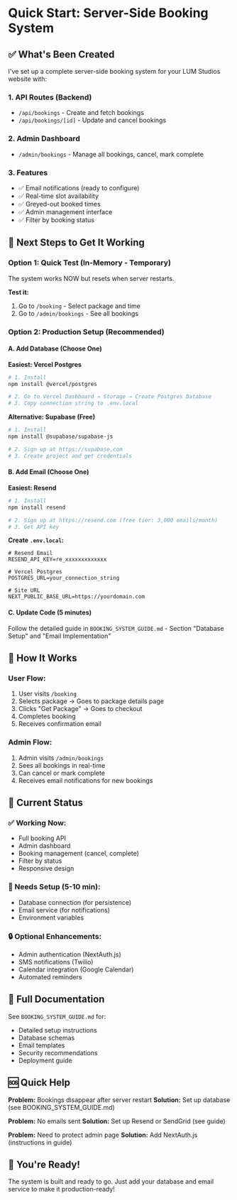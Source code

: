 # Quick Start: Server-Side Booking System

## ✅ What's Been Created

I've set up a complete server-side booking system for your LUM Studios website with:

### 1. **API Routes** (Backend)
- `/api/bookings` - Create and fetch bookings
- `/api/bookings/[id]` - Update and cancel bookings

### 2. **Admin Dashboard**
- `/admin/bookings` - Manage all bookings, cancel, mark complete

### 3. **Features**
- ✅ Email notifications (ready to configure)
- ✅ Real-time slot availability
- ✅ Greyed-out booked times
- ✅ Admin management interface
- ✅ Filter by booking status

## 🚀 Next Steps to Get It Working

### Option 1: Quick Test (In-Memory - Temporary)
The system works NOW but resets when server restarts.

**Test it:**
1. Go to `/booking` - Select package and time
2. Go to `/admin/bookings` - See all bookings

### Option 2: Production Setup (Recommended)

#### A. Add Database (Choose One)

**Easiest: Vercel Postgres**
```bash
# 1. Install
npm install @vercel/postgres

# 2. Go to Vercel Dashboard → Storage → Create Postgres Database
# 3. Copy connection string to .env.local
```

**Alternative: Supabase (Free)**
```bash
# 1. Install
npm install @supabase/supabase-js

# 2. Sign up at https://supabase.com
# 3. Create project and get credentials
```

#### B. Add Email (Choose One)

**Easiest: Resend**
```bash
# 1. Install
npm install resend

# 2. Sign up at https://resend.com (free tier: 3,000 emails/month)
# 3. Get API key
```

**Create `.env.local`:**
```env
# Resend Email
RESEND_API_KEY=re_xxxxxxxxxxxxx

# Vercel Postgres
POSTGRES_URL=your_connection_string

# Site URL
NEXT_PUBLIC_BASE_URL=https://yourdomain.com
```

#### C. Update Code (5 minutes)

Follow the detailed guide in `BOOKING_SYSTEM_GUIDE.md` - Section "Database Setup" and "Email Implementation"

## 📱 How It Works

### User Flow:
1. User visits `/booking`
2. Selects package → Goes to package details page
3. Clicks "Get Package" → Goes to checkout
4. Completes booking
5. Receives confirmation email

### Admin Flow:
1. Admin visits `/admin/bookings`
2. Sees all bookings in real-time
3. Can cancel or mark complete
4. Receives email notifications for new bookings

## 🎯 Current Status

### ✅ Working Now:
- Full booking API
- Admin dashboard
- Booking management (cancel, complete)
- Filter by status
- Responsive design

### 🔧 Needs Setup (5-10 min):
- Database connection (for persistence)
- Email service (for notifications)
- Environment variables

### 🔒 Optional Enhancements:
- Admin authentication (NextAuth.js)
- SMS notifications (Twilio)
- Calendar integration (Google Calendar)
- Automated reminders

## 📖 Full Documentation

See `BOOKING_SYSTEM_GUIDE.md` for:
- Detailed setup instructions
- Database schemas
- Email templates
- Security recommendations
- Deployment guide

## 🆘 Quick Help

**Problem:** Bookings disappear after server restart
**Solution:** Set up database (see BOOKING_SYSTEM_GUIDE.md)

**Problem:** No emails sent
**Solution:** Set up Resend or SendGrid (see guide)

**Problem:** Need to protect admin page
**Solution:** Add NextAuth.js (instructions in guide)

## 🎉 You're Ready!

The system is built and ready to go. Just add your database and email service to make it production-ready!
